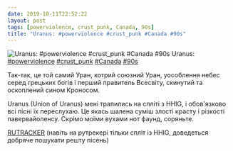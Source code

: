 ```yaml
---
date: 2019-10-11T22:52:22
layout: post
tags: [powerviolence, crust_punk, Canada, 90s]
title: "Uranus: #powerviolence #crust_punk #Canada #90s"
---
```

![Uranus: #powerviolence #crust_punk #Canada #90s](https://res.cloudinary.com/vast-space-unexplored/image/upload/q_auto,dpr_auto,w_auto/photos/photo_763_11-10-2019_22-52-22.jpg)
Uranus: [#powerviolence](/tags/#powerviolence) [#crust_punk](/tags/#crust_punk) [#Canada](/tags/#Canada) [#90s](/tags/#90s)

Так-так, це той самий Уран, котрий союзний Уран, уособлення небес серед грецьких богів і перший правитель Всесвіту, скинутий та оскоплений сином Кроносом.

Uranus (Union of Uranus) мені трапились на спліті з HHIG, і обов&#39;язково всі пісні їх переслухаю. Це якась шалена суміш злості красту і різкості павервайоленсу. Скрімо моїми вухами нот фаунд, соряньте.

[RUTRACKER](https://rutracker.org/forum/viewtopic.php?t=2823626) (навіть на рутрекері тільки спліт із HHIG, доведеться добряче пошукати решту пісень)